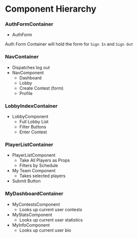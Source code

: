 # Component Hierarchy

### AuthFormContainer
- AuthForm

Auth Form Container will hold the form for `Sign In` and `Sign Out`

### NavContainer
- Dispatches log out
- NavComponent
  - Dashboard
  - Lobby
  - Create Contest (form)
  - Profile

### LobbyIndexContainer
- LobbyComponent
  - Full Lobby List
  - Filter Buttons
  - Enter Contest

### PlayerListContainer
- PlayerListComponent
  - Take All Players as Props
  - Filters by Schedule
- My Team Component
  - Takes selected players
- Submit Button

### MyDashboardContainer
- MyContestsComponent
  - Looks up current user contests
- MyStatsComponent
  - Looks up current user statistics
- MyInfoComponent
  - Looks up current user bio

